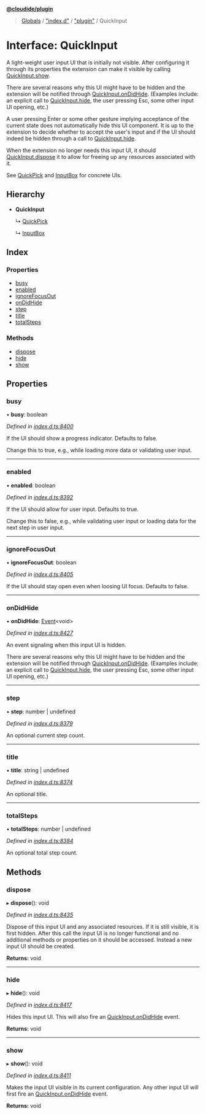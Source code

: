 **[@cloudide/plugin](../README.md)**

> [Globals](../README.md) / ["index.d"](../modules/_index_d_.md) / ["plugin"](../modules/_index_d_._plugin_.md) / QuickInput

# Interface: QuickInput

A light-weight user input UI that is initially not visible. After
configuring it through its properties the extension can make it
visible by calling [QuickInput.show](#QuickInput.show).

There are several reasons why this UI might have to be hidden and
the extension will be notified through [QuickInput.onDidHide](#QuickInput.onDidHide).
(Examples include: an explicit call to [QuickInput.hide](#QuickInput.hide),
the user pressing Esc, some other input UI opening, etc.)

A user pressing Enter or some other gesture implying acceptance
of the current state does not automatically hide this UI component.
It is up to the extension to decide whether to accept the user's input
and if the UI should indeed be hidden through a call to [QuickInput.hide](#QuickInput.hide).

When the extension no longer needs this input UI, it should
[QuickInput.dispose](#QuickInput.dispose) it to allow for freeing up
any resources associated with it.

See [QuickPick](#QuickPick) and [InputBox](#InputBox) for concrete UIs.

## Hierarchy

* **QuickInput**

  ↳ [QuickPick](_index_d_._plugin_.quickpick.md)

  ↳ [InputBox](_index_d_._plugin_.inputbox.md)

## Index

### Properties

* [busy](_index_d_._plugin_.quickinput.md#busy)
* [enabled](_index_d_._plugin_.quickinput.md#enabled)
* [ignoreFocusOut](_index_d_._plugin_.quickinput.md#ignorefocusout)
* [onDidHide](_index_d_._plugin_.quickinput.md#ondidhide)
* [step](_index_d_._plugin_.quickinput.md#step)
* [title](_index_d_._plugin_.quickinput.md#title)
* [totalSteps](_index_d_._plugin_.quickinput.md#totalsteps)

### Methods

* [dispose](_index_d_._plugin_.quickinput.md#dispose)
* [hide](_index_d_._plugin_.quickinput.md#hide)
* [show](_index_d_._plugin_.quickinput.md#show)

## Properties

### busy

•  **busy**: boolean

*Defined in [index.d.ts:8400](https://github.com/huaweicloud/cloudide-plugin-api/blob/1ab5ef8/index.d.ts#L8400)*

If the UI should show a progress indicator. Defaults to false.

Change this to true, e.g., while loading more data or validating
user input.

___

### enabled

•  **enabled**: boolean

*Defined in [index.d.ts:8392](https://github.com/huaweicloud/cloudide-plugin-api/blob/1ab5ef8/index.d.ts#L8392)*

If the UI should allow for user input. Defaults to true.

Change this to false, e.g., while validating user input or
loading data for the next step in user input.

___

### ignoreFocusOut

•  **ignoreFocusOut**: boolean

*Defined in [index.d.ts:8405](https://github.com/huaweicloud/cloudide-plugin-api/blob/1ab5ef8/index.d.ts#L8405)*

If the UI should stay open even when loosing UI focus. Defaults to false.

___

### onDidHide

•  **onDidHide**: [Event](_index_d_._plugin_.event.md)\<void>

*Defined in [index.d.ts:8427](https://github.com/huaweicloud/cloudide-plugin-api/blob/1ab5ef8/index.d.ts#L8427)*

An event signaling when this input UI is hidden.

There are several reasons why this UI might have to be hidden and
the extension will be notified through [QuickInput.onDidHide](#QuickInput.onDidHide).
(Examples include: an explicit call to [QuickInput.hide](#QuickInput.hide),
the user pressing Esc, some other input UI opening, etc.)

___

### step

•  **step**: number \| undefined

*Defined in [index.d.ts:8379](https://github.com/huaweicloud/cloudide-plugin-api/blob/1ab5ef8/index.d.ts#L8379)*

An optional current step count.

___

### title

•  **title**: string \| undefined

*Defined in [index.d.ts:8374](https://github.com/huaweicloud/cloudide-plugin-api/blob/1ab5ef8/index.d.ts#L8374)*

An optional title.

___

### totalSteps

•  **totalSteps**: number \| undefined

*Defined in [index.d.ts:8384](https://github.com/huaweicloud/cloudide-plugin-api/blob/1ab5ef8/index.d.ts#L8384)*

An optional total step count.

## Methods

### dispose

▸ **dispose**(): void

*Defined in [index.d.ts:8435](https://github.com/huaweicloud/cloudide-plugin-api/blob/1ab5ef8/index.d.ts#L8435)*

Dispose of this input UI and any associated resources. If it is still
visible, it is first hidden. After this call the input UI is no longer
functional and no additional methods or properties on it should be
accessed. Instead a new input UI should be created.

**Returns:** void

___

### hide

▸ **hide**(): void

*Defined in [index.d.ts:8417](https://github.com/huaweicloud/cloudide-plugin-api/blob/1ab5ef8/index.d.ts#L8417)*

Hides this input UI. This will also fire an [QuickInput.onDidHide](#QuickInput.onDidHide)
event.

**Returns:** void

___

### show

▸ **show**(): void

*Defined in [index.d.ts:8411](https://github.com/huaweicloud/cloudide-plugin-api/blob/1ab5ef8/index.d.ts#L8411)*

Makes the input UI visible in its current configuration. Any other input
UI will first fire an [QuickInput.onDidHide](#QuickInput.onDidHide) event.

**Returns:** void
